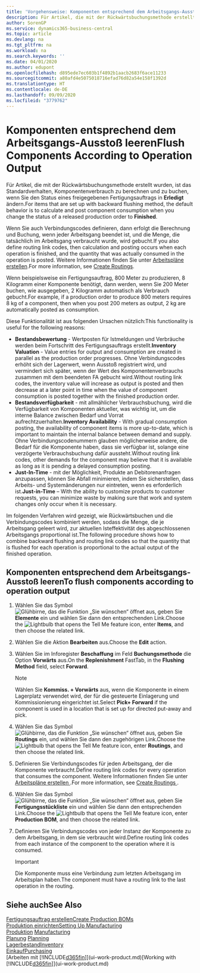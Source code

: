 ```yaml
---
title: 'Vorgehensweise: Komponenten entsprechend dem Arbeitsgangs-Ausstoß leeren | Microsoft Docs'
description: Für Artikel, die mit der Rückwärtsbuchungsmethode erstellt wurden, ist das Standardverhalten, Komponentenverbrauch zu berechnen und zu buchen, wenn Sie den Status eines freigegebenen Fertigungsauftrags in **Erledigt** ändern. Weitere Informationen finden Sie unter Entnahmemethoden.
author: SorenGP
ms.service: dynamics365-business-central
ms.topic: article
ms.devlang: na
ms.tgt_pltfrm: na
ms.workload: na
ms.search.keywords: ''
ms.date: 04/01/2020
ms.author: edupont
ms.openlocfilehash: d895ede7ec603b1f4892b1aacb2683f6ace11233
ms.sourcegitcommit: a80afd4e5075018716efad76d82a54e158f1392d
ms.translationtype: HT
ms.contentlocale: de-DE
ms.lasthandoff: 09/09/2020
ms.locfileid: "3779762"
---
```

# <a name="flush-components-according-to-operation-output"></a><span data-ttu-id="cb1b5-104">Komponenten entsprechend dem Arbeitsgangs-Ausstoß leeren</span><span class="sxs-lookup"><span data-stu-id="cb1b5-104">Flush Components According to Operation Output</span></span>
<span data-ttu-id="cb1b5-105">Für Artikel, die mit der Rückwärtsbuchungsmethode erstellt wurden, ist das Standardverhalten, Komponentenverbrauch zu berechnen und zu buchen, wenn Sie den Status eines freigegebenen Fertigungsauftrags in **Erledigt** ändern.</span><span class="sxs-lookup"><span data-stu-id="cb1b5-105">For items that are set up with backward flushing method, the default behavior is to calculate and post component consumption when you change the status of a released production order to **Finished**.</span></span>  

<span data-ttu-id="cb1b5-106">Wenn Sie auch Verbindungscodes definieren, dann erfolgt die Berechnung und Buchung, wenn jeder Arbeitsgang beendet ist, und die Menge, die tatsächlich im Arbeitsgang verbraucht wurde, wird gebucht.</span><span class="sxs-lookup"><span data-stu-id="cb1b5-106">If you also define routing link codes, then calculation and posting occurs when each operation is finished, and the quantity that was actually consumed in the operation is posted.</span></span> <span data-ttu-id="cb1b5-107">Weitere Informationen finden Sie unter [Arbeitspläne erstellen](production-how-to-create-routings.md).</span><span class="sxs-lookup"><span data-stu-id="cb1b5-107">For more information, see [Create Routings](production-how-to-create-routings.md).</span></span>  

<span data-ttu-id="cb1b5-108">Wenn beispielsweise ein Fertigungsauftrag, 800 Meter zu produzieren, 8 Kilogramm einer Komponente benötigt, dann werden, wenn Sie 200 Meter buchen, wie ausgegeben, 2 Kilogramm automatisch als Verbrauch gebucht.</span><span class="sxs-lookup"><span data-stu-id="cb1b5-108">For example, if a production order to produce 800 meters requires 8 kg of a component, then when you post 200 meters as output, 2 kg are automatically posted as consumption.</span></span>  

<span data-ttu-id="cb1b5-109">Diese Funktionalität ist aus folgenden Ursachen nützlich:</span><span class="sxs-lookup"><span data-stu-id="cb1b5-109">This functionality is useful for the following reasons:</span></span>  

-   <span data-ttu-id="cb1b5-110">**Bestandsbewertung** - Wertposten für Istmeldungen und Verbräuche werden beim Fortschritt des Fertigungsauftrags erstellt.</span><span class="sxs-lookup"><span data-stu-id="cb1b5-110">**Inventory Valuation** - Value entries for output and consumption are created in parallel as the production order progresses.</span></span> <span data-ttu-id="cb1b5-111">Ohne Verbindungscodes erhöht sich der Lagerwert, wenn Ausstoß registriert wird, und vermindert sich später, wenn der Wert des Komponentenverbrauchs zusammen mit dem beendeten FA gebucht wird.</span><span class="sxs-lookup"><span data-stu-id="cb1b5-111">Without routing link codes, the inventory value will increase as output is posted and then decrease at a later point in time when the value of component consumption is posted together with the finished production order.</span></span>  
-   <span data-ttu-id="cb1b5-112">**Bestandsverfügbarkeit** - mit allmählicher Verbrauchsbuchung, wird die Verfügbarkeit von Komponenten aktueller, was wichtig ist, um die interne Balance zwischen Bedarf und Vorrat aufrechtzuerhalten.</span><span class="sxs-lookup"><span data-stu-id="cb1b5-112">**Inventory Availability** - With gradual consumption posting, the availability of component items is more up-to-date, which is important to maintain the internal balance between demand and supply.</span></span> <span data-ttu-id="cb1b5-113">Ohne Verbindungscodenummern glauben möglicherweise andere, die Bedarf für die Komponente haben, dass sie verfügbar ist, solange eine verzögerte Verbrauchsbuchung dafür aussteht.</span><span class="sxs-lookup"><span data-stu-id="cb1b5-113">Without routing link codes, other demands for the component may believe that it is available as long as it is pending a delayed consumption posting.</span></span>  
-   <span data-ttu-id="cb1b5-114">**Just-In-Time** - mit der Möglichkeit, Produkte an Debitorenanfragen anzupassen, können Sie Abfall minimieren, indem Sie sicherstellen, dass Arbeits- und Systemänderungen nur eintreten, wenn es erforderlich ist.</span><span class="sxs-lookup"><span data-stu-id="cb1b5-114">**Just-in-Time** – With the ability to customize products to customer requests, you can minimize waste by making sure that work and system changes only occur when it is necessary.</span></span>  

<span data-ttu-id="cb1b5-115">Im folgenden Verfahren wird gezeigt, wie Rückwärtsbuchen und die Verbindungscodes kombiniert werden, sodass die Menge, die je Arbeitsgang geleert wird, zur aktuellen Isteffektivität des abgeschlossenen Arbeitsgangs proportional ist.</span><span class="sxs-lookup"><span data-stu-id="cb1b5-115">The following procedure shows how to combine backward flushing and routing link codes so that the quantity that is flushed for each operation is proportional to the actual output of the finished operation.</span></span>  

## <a name="to-flush-components-according-to-operation-output"></a><span data-ttu-id="cb1b5-116">Komponenten entsprechend dem Arbeitsgangs-Ausstoß leeren</span><span class="sxs-lookup"><span data-stu-id="cb1b5-116">To flush components according to operation output</span></span>  
1.  <span data-ttu-id="cb1b5-117">Wählen Sie das Symbol ![Glühbirne, das die Funktion „Sie wünschen“ öffnet](media/ui-search/search_small.png "Was möchten Sie tun?") aus, geben Sie **Elemente** ein und wählen Sie dann den entsprechenden Link.</span><span class="sxs-lookup"><span data-stu-id="cb1b5-117">Choose the ![Lightbulb that opens the Tell Me feature](media/ui-search/search_small.png "Tell me what you want to do") icon, enter **Items**, and then choose the related link.</span></span>  
2.  <span data-ttu-id="cb1b5-118">Wählen Sie die Aktion **Bearbeiten** aus.</span><span class="sxs-lookup"><span data-stu-id="cb1b5-118">Choose the **Edit** action.</span></span>  
3.  <span data-ttu-id="cb1b5-119">Wählen Sie im Inforegister **Beschaffung** im Feld **Buchungsmethode** die Option **Vorwärts** aus.</span><span class="sxs-lookup"><span data-stu-id="cb1b5-119">On the **Replenishment** FastTab, in the **Flushing Method** field, select **Forward**.</span></span>  

    > [!NOTE]  
    >  <span data-ttu-id="cb1b5-120">Wählen Sie **Kommiss. + Vorwärts** aus, wenn die Komponente in einem Lagerplatz verwendet wird, der für die gesteuerte Einlagerung und Kommissionierung eingerichtet ist.</span><span class="sxs-lookup"><span data-stu-id="cb1b5-120">Select **Pick+ Forward** if the component is used in a location that is set up for directed put-away and pick.</span></span>  

4.  <span data-ttu-id="cb1b5-121">Wählen Sie das Symbol ![Glühbirne, das die Funktion „Sie wünschen“ öffnet](media/ui-search/search_small.png "Was möchten Sie tun?") aus, geben Sie **Routings** ein, und wählen Sie dann den zugehörigen Link.</span><span class="sxs-lookup"><span data-stu-id="cb1b5-121">Choose the ![Lightbulb that opens the Tell Me feature](media/ui-search/search_small.png "Tell me what you want to do") icon, enter **Routings**, and then choose the related link.</span></span>  
5.  <span data-ttu-id="cb1b5-122">Definieren Sie Verbindungscodes für jeden Arbeitsgang, der die Komponente verbraucht.</span><span class="sxs-lookup"><span data-stu-id="cb1b5-122">Define routing link codes for every operation that consumes the component.</span></span> <span data-ttu-id="cb1b5-123">Weitere Informationen finden Sie unter [Arbeitspläne erstellen ](production-how-to-create-routings.md).</span><span class="sxs-lookup"><span data-stu-id="cb1b5-123">For more information, see [Create Routings ](production-how-to-create-routings.md).</span></span>  
6.  <span data-ttu-id="cb1b5-124">Wählen Sie das Symbol ![Glühbirne, das die Funktion „Sie wünschen“ öffnet](media/ui-search/search_small.png "Tell Me-Funktion") aus, geben Sie **Fertigungsstückliste** ein und wählen Sie dann den entsprechenden Link.</span><span class="sxs-lookup"><span data-stu-id="cb1b5-124">Choose the ![Lightbulb that opens the Tell Me feature](media/ui-search/search_small.png "Tell me what you want to do") icon, enter **Production BOM**, and then choose the related link.</span></span>  
7.  <span data-ttu-id="cb1b5-125">Definieren Sie Verbindungscodes von jeder Instanz der Komponente zu dem Arbeitsgang, in dem sie verbraucht wird.</span><span class="sxs-lookup"><span data-stu-id="cb1b5-125">Define routing link codes from each instance of the component to the operation where it is consumed.</span></span>

    > [!IMPORTANT]  
    >  <span data-ttu-id="cb1b5-126">Die Komponente muss eine Verbindung zum letzten Arbeitsgang im Arbeitsplan haben.</span><span class="sxs-lookup"><span data-stu-id="cb1b5-126">The component must have a routing link to the last operation in the routing.</span></span>  

## <a name="see-also"></a><span data-ttu-id="cb1b5-127">Siehe auch</span><span class="sxs-lookup"><span data-stu-id="cb1b5-127">See Also</span></span>  
[<span data-ttu-id="cb1b5-128">Fertigungsauftrag erstellen</span><span class="sxs-lookup"><span data-stu-id="cb1b5-128">Create Production BOMs</span></span>](production-how-to-create-production-boms.md)  
[<span data-ttu-id="cb1b5-129">Produktion einrichten</span><span class="sxs-lookup"><span data-stu-id="cb1b5-129">Setting Up Manufacturing</span></span>](production-configure-production-processes.md)  
<span data-ttu-id="cb1b5-130">[Produktion](production-manage-manufacturing.md)  </span><span class="sxs-lookup"><span data-stu-id="cb1b5-130">[Manufacturing](production-manage-manufacturing.md)  </span></span>  
<span data-ttu-id="cb1b5-131">[Planung](production-planning.md) </span><span class="sxs-lookup"><span data-stu-id="cb1b5-131">[Planning](production-planning.md) </span></span>  
[<span data-ttu-id="cb1b5-132">Lagerbestand</span><span class="sxs-lookup"><span data-stu-id="cb1b5-132">Inventory</span></span>](inventory-manage-inventory.md)  
[<span data-ttu-id="cb1b5-133">Einkauf</span><span class="sxs-lookup"><span data-stu-id="cb1b5-133">Purchasing</span></span>](purchasing-manage-purchasing.md)  
<span data-ttu-id="cb1b5-134">[Arbeiten mit [!INCLUDE[d365fin](includes/d365fin_md.md)]](ui-work-product.md)</span><span class="sxs-lookup"><span data-stu-id="cb1b5-134">[Working with [!INCLUDE[d365fin](includes/d365fin_md.md)]](ui-work-product.md)</span></span>
